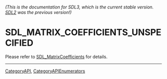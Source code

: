 ###### (This is the documentation for SDL3, which is the current stable version. [SDL2](https://wiki.libsdl.org/SDL2/) was the previous version!)
# SDL_MATRIX_COEFFICIENTS_UNSPECIFIED

Please refer to [SDL_MatrixCoefficients](SDL_MatrixCoefficients) for details.

----
[CategoryAPI](CategoryAPI), [CategoryAPIEnumerators](CategoryAPIEnumerators)


